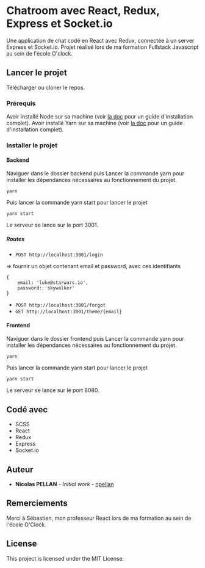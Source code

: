 # Chatroom avec React, Redux, Express et Socket.io

Une application de chat codé en React avec Redux, connectée à un server Express et Socket.io.
Projet réalisé lors de ma formation Fullstack Javascript au sein de l'école O'clock.

## Lancer le projet

Télécharger ou cloner le repos.

### Prérequis

Avoir installé Node sur sa machine (voir [la doc](https://nodejs.org/en/docs/) pour un guide d'installation complet).
Avoir installé Yarn sur sa machine (voir [la doc](https://yarnpkg.com/getting-started/install) pour un guide d'installation complet).

### Installer le projet

#### Backend

Naviguer dans le dossier backend puis Lancer la commande yarn pour installer les dépendances nécessaires au fonctionnement du projet.

```
yarn
```

Puis lancer la commande yarn start pour lancer le projet

```
yarn start
```

Le serveur se lance sur le port 3001.

##### Routes

- `POST http://localhost:3001/login`

=> fournir un objet contenant email et password, avec ces identifiants

```
{
    email: 'luke@starwars.io',
    password: 'skywalker'
}
```

- `POST http://localhost:3001/forgot`
- `GET http://localhost:3001/theme/{email}`

#### Frontend

Naviguer dans le dossier frontend puis Lancer la commande yarn pour installer les dépendances nécessaires au fonctionnement du projet.
```
yarn
```

Puis lancer la commande yarn start pour lancer le projet

```
yarn start
```

Le serveur se lance sur le port 8080.

## Codé avec

* SCSS
* React
* Redux
* Express
* Socket.io

## Auteur

* **Nicolas PELLAN** - *Initial work* - [npellan](https://github.com/npellan)

## Remerciements

Merci à Sébastien, mon professeur React lors de ma formation au sein de l'école O'Clock.

## License

This project is licensed under the MIT License.
